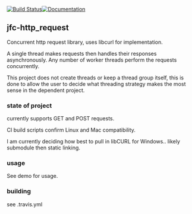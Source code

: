 [![Build Status](https://travis-ci.org/jfcameron/jfc-http_request.svg?branch=master)](https://travis-ci.org/jfcameron/jfc-http_request)[![Documentation](https://img.shields.io/badge/documentation-doxygen-blue.svg)](https://jfcameron.github.io/jfc-http_request/)

## jfc-http_request

Concurrent http request library, uses libcurl for implementation.

A single thread makes requests then handles their responses asynchronously. Any number of worker threads perform the requests concurrently. 

This project does not create threads or keep a thread group itself, this is done to allow the user to decide what threading strategy makes the most sense in the dependent project.

### state of project

currently supports GET and POST requests.

CI build scripts confirm Linux and Mac compatibility.

I am currently deciding how best to pull in libCURL for Windows.. likely submodule then static linking.

### usage

See demo for usage.

### building

see .travis.yml

